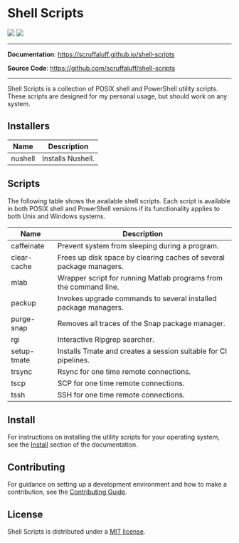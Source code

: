# Shell Scripts

![](https://img.shields.io/github/repo-size/scruffaluff/shell-scripts)
![](https://img.shields.io/github/license/scruffaluff/shell-scripts)

---

**Documentation**: https://scruffaluff.github.io/shell-scripts

**Source Code**: https://github.com/scruffaluff/shell-scripts

---

Shell Scripts is a collection of POSIX shell and PowerShell utility scripts.
These scripts are designed for my personal usage, but should work on any system.

## Installers

| Name    | Description       |
| ------- | ----------------- |
| nushell | Installs Nushell. |

## Scripts

The following table shows the available shell scripts. Each script is available
in both POSIX shell and PowerShell versions if its functionality applies to both
Unix and Windows systems.

| Name        | Description                                                         |
| ----------- | ------------------------------------------------------------------- |
| caffeinate  | Prevent system from sleeping during a program.                      |
| clear-cache | Frees up disk space by clearing caches of several package managers. |
| mlab        | Wrapper script for running Matlab programs from the command line.   |
| packup      | Invokes upgrade commands to several installed package managers.     |
| purge-snap  | Removes all traces of the Snap package manager.                     |
| rgi         | Interactive Ripgrep searcher.                                       |
| setup-tmate | Installs Tmate and creates a session suitable for CI pipelines.     |
| trsync      | Rsync for one time remote connections.                              |
| tscp        | SCP for one time remote connections.                                |
| tssh        | SSH for one time remote connections.                                |

## Install

For instructions on installing the utility scripts for your operating system,
see the [Install](https://scruffaluff.github.io/shell-scripts/install) section
of the documentation.

## Contributing

For guidance on setting up a development environment and how to make a
contribution, see the
[Contributing Guide](https://github.com/scruffaluff/shell-scripts/blob/main/CONTRIBUTING.md).

## License

Shell Scripts is distributed under a
[MIT license](https://github.com/scruffaluff/shell-scripts/blob/main/LICENSE.md).
